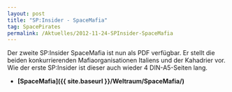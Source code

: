 ```yaml
---
layout: post
title: "SP:Insider - SpaceMafia"
tag: SpacePirates
permalink: /Aktuelles/2012-11-24-SPInsider-SpaceMafia
---
```


Der zweite SP:Insider SpaceMafia ist nun als PDF verfügbar. Er stellt die beiden konkurrierenden Mafiaorganisationen Italiens und der Kahadrier vor. Wie der erste SP:Insider ist dieser auch wieder 4 DIN-A5-Seiten lang.

- **[SpaceMafia]({{ site.baseurl }}/Weltraum/SpaceMafia/)**

